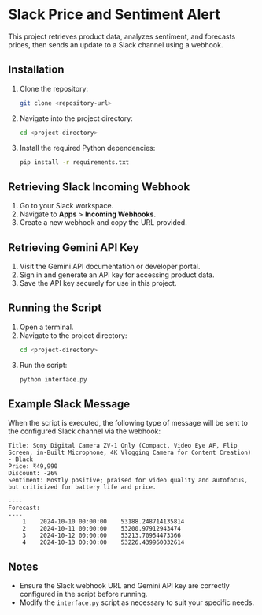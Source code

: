 
# Slack Price and Sentiment Alert

This project retrieves product data, analyzes sentiment, and forecasts prices, then sends an update to a Slack channel using a webhook.

## Installation

1. Clone the repository:
   ```bash
   git clone <repository-url>
   ```
2. Navigate into the project directory:
   ```bash
   cd <project-directory>
   ```
3. Install the required Python dependencies:
   ```bash
   pip install -r requirements.txt
   ```

## Retrieving Slack Incoming Webhook

1. Go to your Slack workspace.
2. Navigate to **Apps** > **Incoming Webhooks**.
3. Create a new webhook and copy the URL provided.

## Retrieving Gemini API Key

1. Visit the Gemini API documentation or developer portal.
2. Sign in and generate an API key for accessing product data.
3. Save the API key securely for use in this project.

## Running the Script

1. Open a terminal.
2. Navigate to the project directory:
   ```bash
   cd <project-directory>
   ```
3. Run the script:
   ```bash
   python interface.py
   ```

## Example Slack Message

When the script is executed, the following type of message will be sent to the configured Slack channel via the webhook:

```
Title: Sony Digital Camera ZV-1 Only (Compact, Video Eye AF, Flip Screen, in-Built Microphone, 4K Vlogging Camera for Content Creation) - Black  
Price: ₹49,990  
Discount: -26%  
Sentiment: Mostly positive; praised for video quality and autofocus, but criticized for battery life and price.

----
Forecast:
----
    1    2024-10-10 00:00:00    53188.248714135814  
    2    2024-10-11 00:00:00    53200.97912943474  
    3    2024-10-12 00:00:00    53213.70954473366  
    4    2024-10-13 00:00:00    53226.439960032614  
```

## Notes

- Ensure the Slack webhook URL and Gemini API key are correctly configured in the script before running.
- Modify the `interface.py` script as necessary to suit your specific needs.
